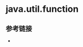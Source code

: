 # java.util.function

## 参考链接

- [](http://zh.lucida.me/blog/java-8-lambdas-insideout-language-features/)
